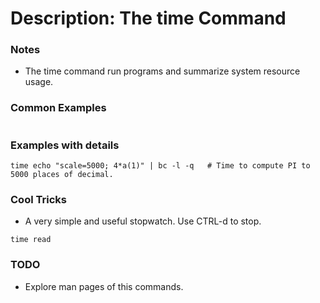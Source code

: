 # Description: The time Command

### Notes
* The time command run programs and summarize system resource usage.

### Common Examples
```shell
```

### Examples with details
```shell
time echo "scale=5000; 4*a(1)" | bc -l -q   # Time to compute PI to 5000 places of decimal.
```

### Cool Tricks
* A very simple and useful stopwatch. Use CTRL-d to stop.
```shell
time read
```

### TODO
* Explore man pages of this commands.
